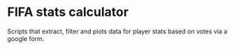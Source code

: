 # FIFA stats calculator

Scripts that extract, filter and plots data for player stats based on votes via a google form.